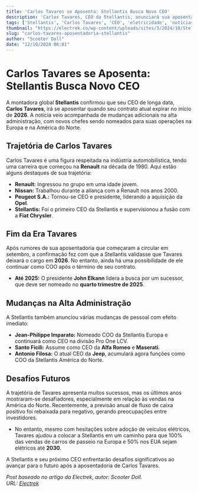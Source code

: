 ```yaml
---
title: 'Carlos Tavares se Aposenta: Stellantis Busca Novo CEO'
description: 'Carlos Tavares, CEO da Stellantis, anunciará sua aposentadoria em 2026. O conglomerado busca um sucessor e implementa mudanças na alta administração.'
tags: ['Stellantis', 'Carlos Tavares', 'CEO', 'eletricidade', 'notícias automotivas']
thumbnail: "https://electrek.co/wp-content/uploads/sites/3/2024/10/Stellantis-CEO.jpg?quality=82&strip=all&w=1400"
slug: "carlos-tavares-aposentadoria-stellantis"
author: "Scooter Doll"
date: "12/10/2024 06:01"
---
```


# Carlos Tavares se Aposenta: Stellantis Busca Novo CEO

A montadora global **Stellantis** confirmou que seu CEO de longa data, **Carlos Tavares**, irá se aposentar quando seu contrato atual expirar no início de **2026**. A notícia veio acompanhada de mudanças adicionais na alta administração, com novos chefes sendo nomeados para suas operações na Europa e na América do Norte.

## Trajetória de Carlos Tavares

Carlos Tavares é uma figura respeitada na indústria automobilística, tendo uma carreira que começou na **Renault** na década de 1980. Aqui estão alguns destaques de sua trajetória:

- **Renault:** Ingressou no grupo em uma idade jovem.
- **Nissan:** Trabalhou durante a aliança com a Renault nos anos 2000.
- **Peugeot S.A.:** Tornou-se CEO e presidente, liderando a aquisição da **Opel**.
- **Stellantis:** Foi o primeiro CEO da Stellantis e supervisionou a fusão com a **Fiat Chrysler**.

## Fim da Era Tavares

Após rumores de sua aposentadoria que começaram a circular em setembro, a confirmação fez com que a Stellantis validasse que Tavares deixará o cargo em **2026**. No entanto, ainda há uma possibilidade de ele continuar como COO após o término de seu contrato. 

- **Até 2025:** O presidente **John Elkann** lidera a busca por um sucessor, que deve ser nomeado no **quarto trimestre de 2025**.

## Mudanças na Alta Administração

A Stellantis também anunciou várias mudanças de pessoal com efeito imediato:

- **Jean-Philippe Imparato:** Nomeado COO da Stellantis Europa e continuará como CEO na divisão Pro One LCV.
- **Santo Ficili:** Assume como CEO da **Alfa Romeo** e **Maserati**.
- **Antonio Filosa:** O atual CEO da **Jeep**, acumulará agora funções como COO da Stellantis América do Norte.

## Desafios Futuros

A trajetória de Tavares apresenta muitos sucessos, mas os últimos anos mostraram-se desafiadores, especialmente em relação às vendas na América do Norte. Recentemente, a previsão anual de fluxo de caixa positivo foi rebaixada para negativo, gerando preocupações entre investidores. 

- No entanto, mesmo com hesitações sobre adoção de veículos elétricos, Tavares ajudou a colocar a Stellantis em um caminho para que 100% das vendas de carros de passeio na Europa e 50% nos EUA sejam elétricos até **2030**.

A Stellantis e seu próximo CEO enfrentarão desafios significativos ao avançar para o futuro após a aposentadoria de Carlos Tavares.

*Post baseado no artigo da Electrek, autor: Scooter Doll.*  
*URL: [Electrek](https://electrek.co/2024/10/11/stellantis-ceo-carlos-tavares-to-retire-his-successor-to-be-named-at-a-later-date/)*